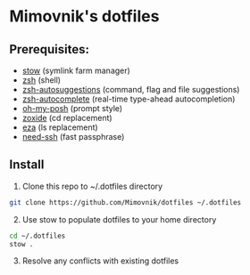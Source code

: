 # Mimovnik's dotfiles

## Prerequisites:
- [stow](https://www.gnu.org/software/stow) (symlink farm manager)
- [zsh](https://zsh.sourceforge.io) (shell)
- [zsh-autosuggestions](https://github.com/zsh-users/zsh-autosuggestions) (command, flag and file suggestions)
- [zsh-autocomplete](https://github.com/marlonrichert/zsh-autocomplete) (real-time type-ahead autocompletion)
- [oh-my-posh](https://github.com/jandedobbeleer/oh-my-posh) (prompt style)
- [zoxide](https://github.com/ajeetdsouza/zoxide) (cd replacement)
- [eza](https://github.com/eza-community/eza) (ls replacement)
- [need-ssh](https://github.com/Mimovnik/NeedSsh) (fast passphrase)

## Install

1. Clone this repo to ~/.dotfiles directory

```zsh
git clone https://github.com/Mimovnik/dotfiles ~/.dotfiles
```

2. Use stow to populate dotfiles to your home directory
```zsh
cd ~/.dotfiles
stow .
```

3. Resolve any conflicts with existing dotfiles

